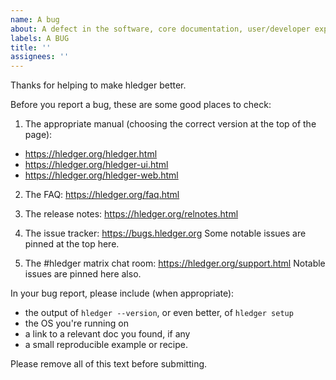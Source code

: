 ```yaml
---
name: A bug
about: A defect in the software, core documentation, user/developer experience, or project
labels: A BUG
title: ''
assignees: ''
---
```


Thanks for helping to make hledger better.

Before you report a bug, these are some good places to check:

1. The appropriate manual (choosing the correct version at the top of the page):
- https://hledger.org/hledger.html
- https://hledger.org/hledger-ui.html
- https://hledger.org/hledger-web.html

2. The FAQ: https://hledger.org/faq.html

3. The release notes: https://hledger.org/relnotes.html

4. The issue tracker: https://bugs.hledger.org
Some notable issues are pinned at the top here.

5. The #hledger matrix chat room: https://hledger.org/support.html
Notable issues are pinned here also.

In your bug report, please include (when appropriate):

- the output of `hledger --version`, or even better, of `hledger setup`
- the OS you're running on
- a link to a relevant doc you found, if any
- a small reproducible example or recipe.

Please remove all of this text before submitting.
